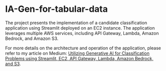 # IA-Gen-for-tabular-data
The project presents the implementation of a candidate classification application using Streamlit deployed on an EC2 instance. The application leverages multiple AWS services, including API Gateway, Lambda, Amazon Bedrock, and Amazon S3. 


For more details on the architecture and operation of the application, please refer to my article on Medium: [Utilizing Generative AI for Classification Problems using Streamlit, EC2, API Gateway, Lambda, Amazon Bedrock, and S3](https://medium.com/@abdellimohamedammar/utilizing-generative-ai-for-classification-problems-using-streamlit-ec2-api-gateway-lambda-83c49a64af56).
